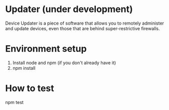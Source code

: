 # Updater (under development)
Device Updater is a piece of software that allows you to remotely administer
and update devices, even those that are behind super-restrictive firewalls.

# Environment setup
1. Install node and npm (if you don't already have it)
2. npm install

# How to test
npm test
